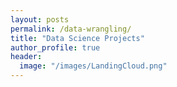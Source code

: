 ```yaml
---
layout: posts
permalink: /data-wrangling/
title: "Data Science Projects"
author_profile: true
header:
  image: "/images/LandingCloud.png"
---
```



